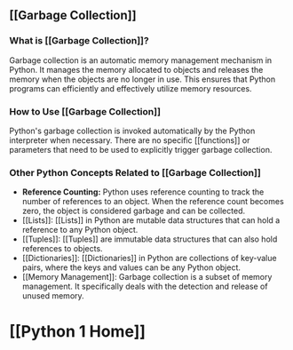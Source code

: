 ## [[Garbage Collection]]

### What is [[Garbage Collection]]?
Garbage collection is an automatic memory management mechanism in Python. It manages the memory allocated to objects and releases the memory when the objects are no longer in use. This ensures that Python programs can efficiently and effectively utilize memory resources.

### How to Use [[Garbage Collection]]
Python's garbage collection is invoked automatically by the Python interpreter when necessary. There are no specific [[functions]] or parameters that need to be used to explicitly trigger garbage collection.

### Other Python Concepts Related to [[Garbage Collection]]
- **Reference Counting:** Python uses reference counting to track the number of references to an object. When the reference count becomes zero, the object is considered garbage and can be collected.
- [[Lists]]: [[Lists]] in Python are mutable data structures that can hold a reference to any Python object.
- [[Tuples]]: [[Tuples]] are immutable data structures that can also hold references to objects.
- [[Dictionaries]]: [[Dictionaries]] in Python are collections of key-value pairs, where the keys and values can be any Python object.
- [[Memory Management]]: Garbage collection is a subset of memory management. It specifically deals with the detection and release of unused memory.
# [[Python 1 Home]]